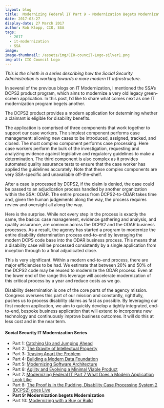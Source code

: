 ```yaml
---
layout: blog
title:  Modernizing Federal IT Part 9 - Modernization Begets Modernization
date: 2017-03-27
display-date: 27 March 2017
author: Rob Klopp, CIO, SSA
tags: 
  - 2017 
  - it-modernization 
  - SSA
image: 
image-thumbnail: /assets/img/CIO-council-Logo-silver1.png
img-alt: CIO Council Logo
---
```

_This is the nineth in a series describing how the Social Security Administration is working towards a more modern IT infrastructure._

In several of the previous blogs on IT Modernization, I mentioned the SSA’s DCPS2 product program, which aims to modernize a very old legacy green-screen application. In this post, I’d like to share what comes next as one IT modernization program begets another.

The DCPS2 product provides a modern application for determining whether a claimant is eligible for disability benefits.

The application is comprised of three components that work together to support our case workers. The simplest component performs case management: allowing new cases to be introduced, assigned, tracked, and closed. The most complex component performs case processing. Here case workers perform the bulk of the investigation, requesting and analyzing evidence against legislative and regulatory guidelines to make a determination. The third component is also complex as it provides automated quality assurance tests to ensure that the case worker has applied the guidelines accurately. Note that these complex components are very SSA-specific and unavailable off-the-shelf.

After a case is processed by DCPS2, if the claim is denied, the case could be passed to an adjudication process handled by another organization within the SSA: ODAR. The entire process from DCPS2-to-ODAR takes time and, given the human judgements along the way, the process requires review and oversight all along the way.

Here is the surprise. While not every step in the process is exactly the same, the basics: case management, evidence gathering and analysis, and quality assurance, are common across the DCPS2 and the ODAR business processes. As a result, the agency has started a program to modernize the entire disability determination process end-to-end by leveraging the modern DCPS code base into the ODAR business process. This means that a disability case will be processed consistently by a single application from inception through to a final adjudicated close.

This is very significant. Within a modern end-to-end process, there are major efficiencies to be had. We estimate that between 20% and 50% of the DCPS2 code may be reused to modernize the ODAR process. Even at the lower end of the range this leverage will accelerate modernization of this critical process by a year and reduce costs as we go.

Disability determination is one of the core parts of the agency mission. Congress oversees this part of our mission and constantly, rightfully, pushes us to process disability claims as fast as possible. By leveraging our first modern application, we aim to quickly develop a tightly integrated, end-to-end, bespoke business application that will extend to incorporate new technology and continuously improve business outcomes. It will do this at less cost and in the near term.

#### Social Security IT Modernization Series
* Part 1: [Catching Up and Jumping Ahead]({{site.baseurl}}/2015/12/10/ssa-modernization-1.html)
* Part 2: [The Gravity of Intellectual Property]({{site.baseurl}}/2016/01/19/ssa-modernization-2.html)
* Part 3: [Teasing Apart the Problem]({{site.baseurl}}/2016/03/07/ssa-modernization-3.html)
* Part 4: [Building a Modern Data Foundation]({{site.baseurl}}/2016/03/21/ssa-modernization-4.html)
* Part 5: [Modernizing Software Architecture]({{site.baseurl}}/2016/05/23/ssa-modernization-5.html)
* Part 6: [Agility and Evolving a Minimal Viable Product]({{site.baseurl}}/2016/11/07/ssa-modernization-6.html)
* Part 7: [Modernizing Federal IT Part 7 What Does a Modern Application Look Like]({{site.baseurl}}/2016/11/22/ssa-modernization-7.html)
* Part 8: [The Proof is in the Pudding, Disability Case Processing System 2 (DCPS2) goes Live]({{site.baseurl}}/2017/01/09/ssa-modernization-8.html)
* **Part 9: Modernization begets Modernization**
* Part 10: [Modernizing with a Buy or Build]({{site.baseurl}}/2017/04/14/ssa-modernization-10.html)
